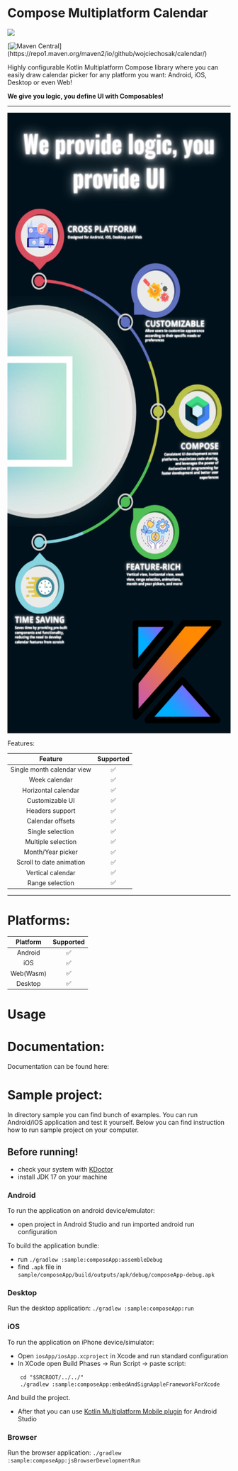 # Compose Multiplatform Calendar

<div style="text-align:center">
    <img src="readme/baner.gif" style="display:block; margin:auto;">
</div>

[![Maven Central](https://img.shields.io/badge/dynamic/xml.svg?label=Maven%20Central&color=blue&url=https://repo1.maven.org/maven2/io/github/wojciechosak/calendar/maven-metadata.xml&query=(//metadata/versioning/versions/version)[not(contains(text(),%27-%27))][last()])](https://repo1.maven.org/maven2/io/github/wojciechosak/calendar/)


Highly configurable Kotlin Multiplatform Compose library where you can easily draw
calendar picker for any platform you want: Android, iOS, Desktop or even Web!

**We give you logic, you define UI with Composables!**

---

<div style="text-align:center">
    <img src="readme/info.png" style="display:block; margin:auto;" height="1400px">
</div>

Features:

|          Feature           | Supported |
|:--------------------------:|:---------:|
| Single month calendar view |     ✅     |
|       Week calendar        |     ✅     |
|    Horizontal calendar     |     ✅     |
|      Customizable UI       |     ✅     |
|      Headers support       |     ✅     |
|      Calendar offsets      |     ✅     |
|      Single selection      |     ✅     |
|     Multiple selection     |     ✅     |
|     Month/Year picker      |     ✅     |
|  Scroll to date animation  |     ✅     |
|     Vertical calendar      |     ✅     |
|      Range selection       |     ✅     |

---

# Platforms:

| Platform  | Supported |
|:---------:|:---------:|
|  Android  |     ✅     |
|    iOS    |     ✅     |
| Web(Wasm) |     ✅     |
|  Desktop  |     ✅     |

# Usage



# Documentation:

Documentation can be found here: 

# Sample project:

In directory sample you can find bunch of examples. You can run Android/iOS application and test it 
yourself. Below you can find instruction how to run sample project on your computer.

## Before running!

- check your system with [KDoctor](https://github.com/Kotlin/kdoctor)
- install JDK 17 on your machine

### Android

To run the application on android device/emulator:

- open project in Android Studio and run imported android run configuration

To build the application bundle:

- run `./gradlew :sample:composeApp:assembleDebug`
- find `.apk` file in `sample/composeApp/build/outputs/apk/debug/composeApp-debug.apk`

### Desktop

Run the desktop application: `./gradlew :sample:composeApp:run`

### iOS

To run the application on iPhone device/simulator:

- Open `iosApp/iosApp.xcproject` in Xcode and run standard configuration
- In XCode open Build Phases -> Run Script -> paste script:

```
    cd "$SRCROOT/../../"
    ./gradlew :sample:composeApp:embedAndSignAppleFrameworkForXcode
```

And build the project.

- After that you can
  use [Kotlin Multiplatform Mobile plugin](https://plugins.jetbrains.com/plugin/14936-kotlin-multiplatform-mobile)
  for Android Studio

### Browser

Run the browser application: `./gradlew :sample:composeApp:jsBrowserDevelopmentRun`

